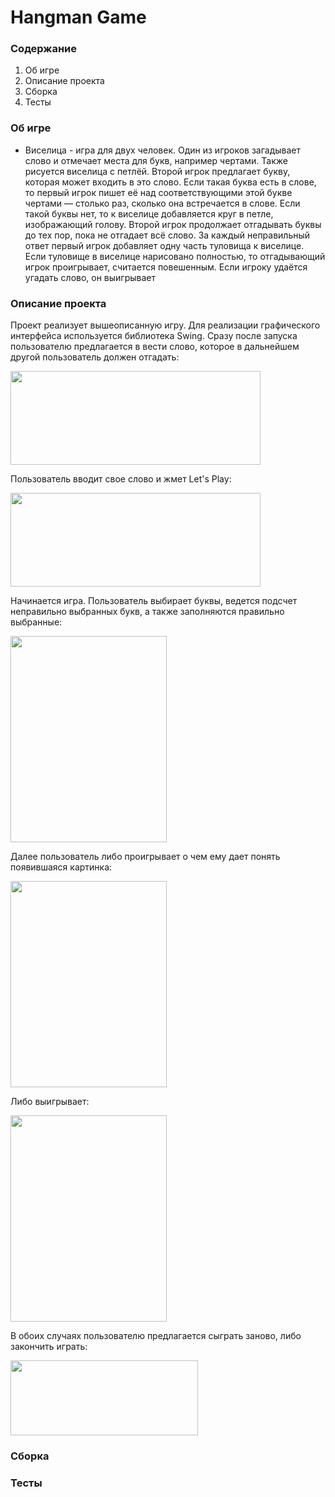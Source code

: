 # Hangman Game


### Содержание
 
1. Об игре
2. Описание проекта
3. Сборка
6. Тесты

### Об игре

* Виселица - игра для двух человек. Один из игроков загадывает слово и отмечает места для букв, например чертами. Также рисуется виселица с петлёй. Второй игрок предлагает букву, которая может входить в это слово. Если такая буква есть в слове, то первый игрок пишет её над соответствующими этой букве чертами — столько раз, сколько она встречается в слове. Если такой буквы нет, то к виселице добавляется круг в петле, изображающий голову. Второй игрок продолжает отгадывать буквы до тех пор, пока не отгадает всё слово. За каждый неправильный ответ первый игрок добавляет одну часть туловища к виселице. Если туловище в виселице нарисовано полностью, то отгадывающий игрок проигрывает, считается повешенным. Если игроку удаётся угадать слово, он выигрывает 

### Описание проекта

Проект реализует вышеописанную игру. Для реализации графического интерфейса используется библиотека Swing. Сразу после запуска пользователю предлагается в вести слово, которое в дальнейшем другой пользователь должен отгадать:


<img src="https://i.imgur.com/SjkCZRu.png" data-canonical-src="https://i.imgur.com/SjkCZRu.png" width="400" height="150" />

Пользователь вводит свое слово и жмет Let's Play:

<img src="https://i.imgur.com/B6gDlxX.png" data-canonical-src="https://i.imgur.com/B6gDlxX.png" width="400" height="150" />

Начинается игра. Пользователь выбирает буквы, ведется подсчет неправильно выбранных букв, а также заполняются правильно выбранные:

<img src="https://i.imgur.com/jmh5dw7.png" data-canonical-src="https://i.imgur.com/jmh5dw7.png" width="250" height="330" />

Далее пользователь либо проигрывает о чем ему дает понять появившаяся картинка:

<img src="https://i.imgur.com/xg5zYmv.png" data-canonical-src="https://i.imgur.com/xg5zYmv.png" width="250" height="330" />

Либо выигрывает:

<img src="https://i.imgur.com/oghxYXL.png" data-canonical-src="https://i.imgur.com/oghxYXL.png" width="250" height="330" />

В обоих случаях пользователю предлагается сыграть заново, либо закончить играть:

<img src="https://i.imgur.com/jJKtdkA.png" data-canonical-src="https://i.imgur.com/jJKtdkA.png" width="300" height="120" />


### Сборка
### Тесты

